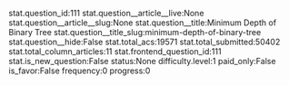 stat.question_id:111
stat.question__article__live:None
stat.question__article__slug:None
stat.question__title:Minimum Depth of Binary Tree
stat.question__title_slug:minimum-depth-of-binary-tree
stat.question__hide:False
stat.total_acs:19571
stat.total_submitted:50402
stat.total_column_articles:11
stat.frontend_question_id:111
stat.is_new_question:False
status:None
difficulty.level:1
paid_only:False
is_favor:False
frequency:0
progress:0
